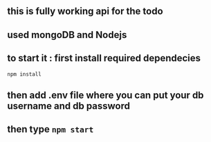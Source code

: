 ## this is fully working api for the todo

## used mongoDB and Nodejs

## to start it : first install required dependecies

`npm install`

## then add .env file where you can put your db username and db password

## then type `npm start`
